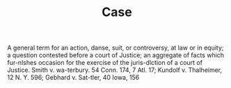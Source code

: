 ---
title: Case
letter: C
permalink: "/definitions/bld-case.html"
body: 1. A general term for an action, danse, suit, or controversy, at law or in equity;
  a question contested before a court of Justice; an aggregate of facts which fur-nlshes
  occasion for the exercise of the juris-dlction of a court of Justice. Smith v. wa-terbury.
  54 Conn. 174, 7 Atl. 17; Kundolf v. Thalheimer, 12 N. Y. 596; Gebhard v. Sat-tler,
  40 Iowa, 156
published_at: '2018-07-07'
source: Black's Law Dictionary 2nd Ed (1910)
layout: post
---